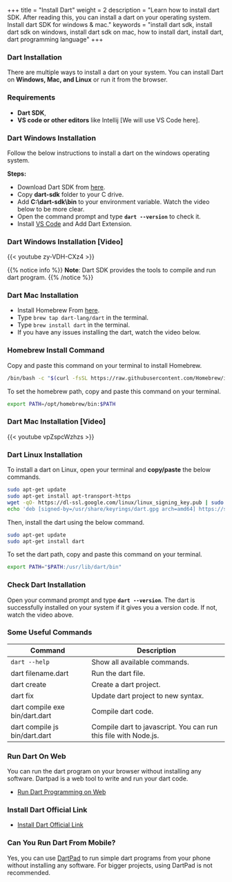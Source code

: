 +++
title = "Install Dart"
weight = 2
description = "Learn how to install dart SDK. After reading this, you can install a dart on your operating system. Install dart SDK for windows & mac."
keywords = "install dart sdk, install dart sdk on windows, install dart sdk on mac, how to install dart, install dart, dart programming language"
+++

### Dart Installation
There are multiple ways to install a dart on your system. You can install Dart on **Windows, Mac, and Linux** or run it from the browser.

### Requirements
- **Dart SDK**,
- **VS code or other editors** like Intellij [We will use VS Code here].

### Dart Windows Installation
Follow the below instructions to install a dart on the windows operating system. 

**Steps:**
- Download Dart SDK from [here](https://dart.dev/get-dart/archive).
- Copy **dart-sdk** folder to your C drive.
- Add **C:\dart-sdk\bin** to your environment variable. Watch the video below to be more clear.
- Open the command prompt and type **`dart --version`** to check it.
- Install [VS Code](https://code.visualstudio.com/download) and Add Dart Extension.

### Dart Windows Installation [Video]
{{< youtube zy-VDH-CXz4 >}}

{{% notice info %}}
**Note**: Dart SDK provides the tools to compile and run dart program.
{{% /notice %}}

### Dart Mac Installation
- Install Homebrew From [here](https://brew.sh/). 
- Type `brew tap dart-lang/dart` in the terminal.
- Type `brew install dart` in the terminal.  
- If you have any issues installing the dart, watch the video below.

### Homebrew Install Command
Copy and paste this command on your terminal to install Homebrew.
```bash
/bin/bash -c "$(curl -fsSL https://raw.githubusercontent.com/Homebrew/install/HEAD/install.sh)"
```
To set the homebrew path, copy and paste this command on your terminal.
```bash
export PATH=/opt/homebrew/bin:$PATH
```

### Dart Mac Installation [Video]
{{< youtube vpZspcWzhzs >}}

### Dart Linux Installation
To install a dart on Linux, open your terminal and **copy/paste** the below commands.
```bash
sudo apt-get update
sudo apt-get install apt-transport-https
wget -qO- https://dl-ssl.google.com/linux/linux_signing_key.pub | sudo gpg --dearmor -o /usr/share/keyrings/dart.gpg
echo 'deb [signed-by=/usr/share/keyrings/dart.gpg arch=amd64] https://storage.googleapis.com/download.dartlang.org/linux/debian stable main' | sudo tee /etc/apt/sources.list.d/dart_stable.list
```
Then, install the dart using the below command.
```bash
sudo apt-get update
sudo apt-get install dart
```

To set the dart path, copy and paste this command on your terminal.
```bash
export PATH="$PATH:/usr/lib/dart/bin"
```

### Check Dart Installation
Open your command prompt and type **`dart --version`**. The dart is successfully installed on your system if it gives you a version code. If not, watch the video above.

### Some Useful Commands
|  Command  |  Description  |
| ----------- | --------- | 
|  `dart --help`  |    Show all available commands.  |
|  dart filename.dart  |    Run the dart file.  |
|  dart create <projectname>  |   Create a dart project.  |
|  dart fix  |   Update dart project to new syntax.  |
|  dart compile exe bin/dart.dart  |    Compile dart code.  |
|  dart compile js bin/dart.dart  |    Compile dart to javascript. You can run this file with Node.js.  |


### Run Dart On Web
You can run the dart program on your browser without installing any software. Dartpad is a web tool to write and run your dart code.
- [Run Dart Programming on Web](https://dartpad.dev)

### Install Dart Official Link
- [Install Dart Official Link](https://dart.dev/get-dart)

### Can You Run Dart From Mobile?
Yes, you can use [DartPad](https://dartpad.dev) to run simple dart programs from your phone without installing any software. For bigger projects, using DartPad is not recommended.